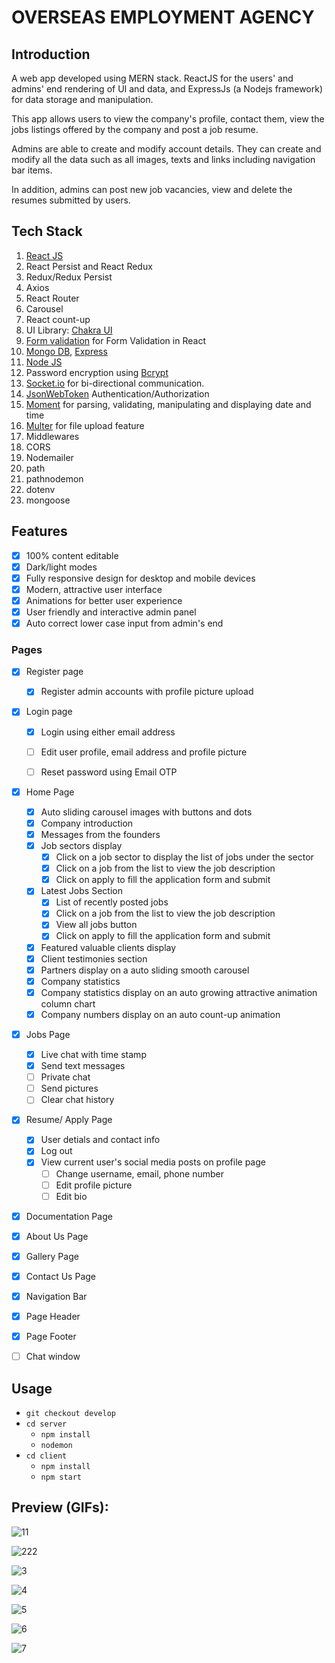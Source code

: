# OVERSEAS EMPLOYMENT AGENCY

## Introduction
A web app developed using MERN stack. ReactJS for the users' and admins' end rendering of UI and data, and ExpressJs (a Nodejs framework) for data storage and manipulation.

This app allows users to view the company's profile, contact them, view the jobs listings offered by the company and post a job resume.

Admins are able to create and modify account details. They can create and modify all the data such as all images, texts and links including navigation bar items. 

In addition, admins can post new job vacancies, view and delete the resumes submitted by users.

## Tech Stack

1. [React JS](https://reactjs.org/docs/getting-started.html/)
2. React Persist and React Redux
3. Redux/Redux Persist
2. Axios
2. React Router
2. Carousel
2. React count-up
4. UI Library: [Chakra UI](https://chakra-ui.com) 
5. [Form validation](https://chakra-ui.com) for Form Validation in React
6. [Mongo DB](https://www.mongodb.com/docs/), [Express](https://expressjs.com/en/starter/installing.html)
7. [Node JS](https://nodejs.org/en/)
8. Password encryption using [Bcrypt](https://www.becrypt.com/uk/)
9. [Socket.io](https://socket.io/get-started/chat) for bi-directional communication.
10. [JsonWebToken](https://jwt.io/introduction) Authentication/Authorization
11. [Moment](https://jwt.io/Moment%20for%20parsing,%20validating,%20manipulating%20and%20displaying%20date%20and%20time.) for parsing, validating, manipulating and displaying date and time
12. [Multer](https://www.npmjs.com/package/multer) for file upload feature
13. Middlewares
13. CORS
13. Nodemailer
13. path
13. pathnodemon
13. dotenv
13. mongoose

## Features
- [x] 100% content editable
- [x] Dark/light modes
- [x] Fully responsive design for desktop and mobile devices
- [x] Modern, attractive user interface
- [x] Animations for better user experience
- [x] User friendly and interactive admin panel
- [x] Auto correct lower case input from admin's end

### Pages
- [x] Register page 
  - [x] Register admin accounts with profile picture upload

- [x] Login page
  - [x] Login using either email address
  - [ ] Edit user profile, email address and profile picture
  - [ ] Reset password using Email OTP
  

- [x] Home Page
  - [x] Auto sliding carousel images with buttons and dots
  - [x] Company introduction
  - [x] Messages from the founders
  - [x] Job sectors display
    - [x] Click on a job sector to display the list of jobs under the sector
    - [x] Click on a job from the list to view the job description
    - [x] Click on apply to fill the application form and submit
  - [x] Latest Jobs Section
    - [x] List of recently posted jobs
     - [x] Click on a job from the list to view the job description
     - [x] View all jobs button
     - [x] Click on apply to fill the application form and submit
  - [x] Featured valuable clients display
  - [x] Client testimonies section
  - [x] Partners display on a auto sliding smooth carousel
  - [x] Company statistics
   - [x] Company statistics display on an auto growing attractive animation column chart
   - [x] Company  numbers display on an auto count-up animation

- [x] Jobs Page
  - [x] Live chat with time stamp
  - [x] Send text messages
  - [ ] Private chat
  - [ ] Send pictures
  - [ ] Clear chat history

- [x] Resume/ Apply Page
  - [x] User detials and contact info
  - [x] Log out
  - [x] View current user's social media posts on profile page
    - [ ] Change username, email, phone number 
    - [ ] Edit profile picture
    - [ ] Edit bio
    
- [x] Documentation Page
- [x] About Us Page
- [x] Gallery Page
- [x] Contact Us Page

- [x] Navigation Bar
- [x] Page Header
- [x] Page Footer

- [ ] Chat window
   

## Usage
- `git checkout develop`
 - `cd server`
    - `npm install`
    - `nodemon`
 - `cd client`
    - `npm install`
    - `npm start`

## Preview (GIFs):

![11](https://github.com/ryan5481/foreign-employment-agency/assets/73333847/d3f548a5-984a-4b2a-ba28-41f1e297b966)

![222](https://github.com/ryan5481/foreign-employment-agency/assets/73333847/5125606e-13e2-4449-8f67-5a00b9a0c5cf)

![3](https://github.com/ryan5481/foreign-employment-agency/assets/73333847/7578925e-6fb0-4249-887b-ca1f90396256)

![4](https://github.com/ryan5481/foreign-employment-agency/assets/73333847/271231bd-1698-4ca9-83eb-02fb393f22be)

![5](https://github.com/ryan5481/foreign-employment-agency/assets/73333847/985224d2-ec05-4c92-bf6e-ccc5400577d7)

![6](https://github.com/ryan5481/foreign-employment-agency/assets/73333847/5fc94e87-49af-4854-9bbf-bf5309b29f7e)

![7](https://github.com/ryan5481/foreign-employment-agency/assets/73333847/e57ff754-8a31-4378-8e1e-f7df6bae8b9c)
